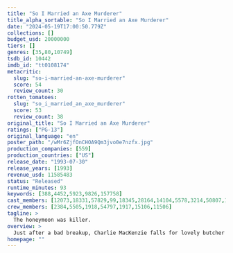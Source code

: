 ```yaml
---
title: "So I Married an Axe Murderer"
title_alpha_sortable: "So I Married an Axe Murderer"
date: "2024-05-19T17:00:50.779Z"
collections: []
budget_usd: 20000000
tiers: []
genres: [35,80,10749]
tsdb_id: 10442
imdb_id: "tt0108174"
metacritic:
  slug: "so-i-married-an-axe-murderer"
  score: 54
  review_count: 30
rotten_tomatoes:
  slug: "so_i_married_an_axe_murderer"
  score: 53
  review_count: 38
original_title: "So I Married an Axe Murderer"
ratings: ["PG-13"]
original_language: "en"
poster_path: "/wMr6ZjfOnCHOA9Qm3jvo0e7nzfx.jpg"
production_companies: [559]
production_countries: ["US"]
release_date: "1993-07-30"
release_years: [1993]
revenue_usd: 11585483
status: "Released"
runtime_minutes: 93
keywords: [388,4452,5923,9826,157758]
cast_members: [12073,18331,57829,99,18345,28164,14104,5578,3214,50807,15105,1903,80109,19974]
crew_members: [2384,5505,1918,54797,1917,15106,11506]
tagline: >
  The honeymoon was killer.
overview: >
  Just after a bad breakup, Charlie MacKenzie falls for lovely butcher Harriet Michaels and introduces her to his parents. But, as voracious consumers of sensational tabloids, his parents soon come to suspect that Harriet is actually a notorious serial killer -- "Mrs. X" -- wanted in connection with a string of bizarre honeymoon killings. Thinking his parents foolish, Charlie proposes to Harriet. But while on his honeymoon with her, he begins to fear they were right.
homepage: ""
---
```

